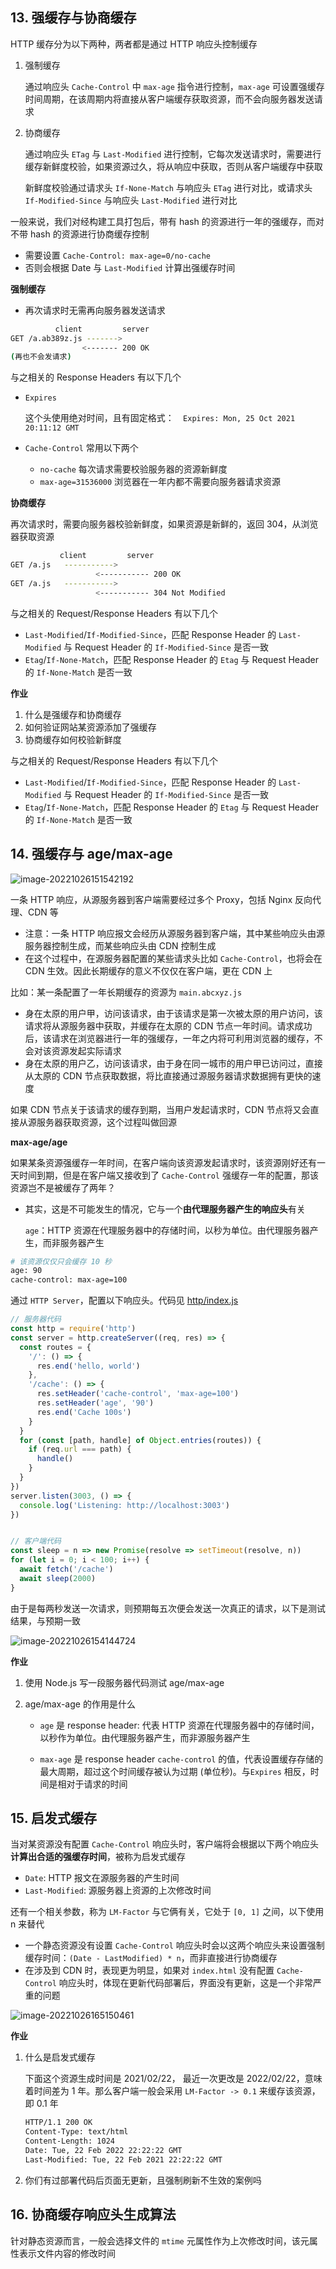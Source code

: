 ## 13. 强缓存与协商缓存

HTTP 缓存分为以下两种，两者都是通过 HTTP 响应头控制缓存

1. 强制缓存

   通过响应头 `Cache-Control` 中 `max-age` 指令进行控制，`max-age` 可设置强缓存时间周期，在该周期内将直接从客户端缓存获取资源，而不会向服务器发送请求

2. 协商缓存

   通过响应头 `ETag` 与 `Last-Modified` 进行控制，它每次发送请求时，需要进行缓存新鲜度校验，如果资源过久，将从响应中获取，否则从客户端缓存中获取

   新鲜度校验通过请求头 `If-None-Match` 与响应头 `ETag` 进行对比，或请求头 `If-Modified-Since` 与响应头 `Last-Modified` 进行对比

一般来说，我们对经构建工具打包后，带有 hash 的资源进行一年的强缓存，而对不带 hash 的资源进行协商缓存控制

- 需要设置 `Cache-Control: max-age=0/no-cache`
- 否则会根据 Date 与 `Last-Modified` 计算出强缓存时间

**强制缓存**

- 再次请求时无需再向服务器发送请求

```bash
          client         server
GET /a.ab389z.js ------->
                <------- 200 OK
(再也不会发请求)
```

与之相关的 Response Headers 有以下几个

- `Expires`

  这个头使用绝对时间，且有固定格式：`  Expires: Mon, 25 Oct 2021 20:11:12 GMT`

- `Cache-Control` 常用以下两个

  - `no-cache` 每次请求需要校验服务器的资源新鲜度
  - `max-age=31536000` 浏览器在一年内都不需要向服务器请求资源

**协商缓存**

再次请求时，需要向服务器校验新鲜度，如果资源是新鲜的，返回 304，从浏览器获取资源

```bash
           client         server
GET /a.js   ----------->
                   <----------- 200 OK
GET /a.js   ----------->
                   <----------- 304 Not Modified
```

与之相关的 Request/Response Headers 有以下几个

- `Last-Modified`/`If-Modified-Since`，匹配 Response Header 的 `Last-Modified` 与 Request Header 的 `If-Modified-Since` 是否一致
- `Etag`/`If-None-Match`，匹配 Response Header 的 `Etag` 与 Request Header 的 `If-None-Match` 是否一致

**作业**

1. 什么是强缓存和协商缓存
2. 如何验证网站某资源添加了强缓存
3. 协商缓存如何校验新鲜度

与之相关的 Request/Response Headers 有以下几个

- `Last-Modified`/`If-Modified-Since`，匹配 Response Header 的 `Last-Modified` 与 Request Header 的 `If-Modified-Since` 是否一致
- `Etag`/`If-None-Match`，匹配 Response Header 的 `Etag` 与 Request Header 的 `If-None-Match` 是否一致

## 14. 强缓存与 age/max-age

![image-20221026151542192](E:\learn\lagouBigFront\md\HTTP\img\image-20221026151542192.png)

一条 HTTP 响应，从源服务器到客户端需要经过多个 Proxy，包括 Nginx 反向代理、CDN 等

- 注意：一条 HTTP 响应报文会经历从源服务器到客户端，其中某些响应头由源服务器控制生成，而某些响应头由 CDN 控制生成
- 在这个过程中，在源服务器配置的某些请求头比如 `Cache-Control`，也将会在 CDN 生效。因此长期缓存的意义不仅仅在客户端，更在 CDN 上

比如：某一条配置了一年长期缓存的资源为 `main.abcxyz.js`

- 身在太原的用户甲，访问该请求，由于该请求是第一次被太原的用户访问，该请求将从源服务器中获取，并缓存在太原的 CDN 节点一年时间。请求成功后，该请求在浏览器进行一年的强缓存，一年之内将可利用浏览器的缓存，不会对该资源发起实际请求
- 身在太原的用户乙，访问该请求，由于身在同一城市的用户甲已访问过，直接从太原的 CDN 节点获取数据，将比直接通过源服务器请求数据拥有更快的速度

如果 CDN 节点关于该请求的缓存到期，当用户发起请求时，CDN 节点将又会直接从源服务器获取资源，这个过程叫做回源

**max-age/age**

如果某条资源强缓存一年时间，在客户端向该资源发起请求时，该资源刚好还有一天时间到期，但是在客户端又接收到了 `Cache-Control` 强缓存一年的配置，那该资源岂不是被缓存了两年？

- 其实，这是不可能发生的情况，它与一个**由代理服务器产生的响应头**有关

  `age`：HTTP 资源在代理服务器中的存储时间，以秒为单位。由代理服务器产生，而非服务器产生

```bash
# 该资源仅仅只会缓存 10 秒
age: 90
cache-control: max-age=100
```

通过 `HTTP Server`，配置以下响应头。代码见 [http/index.js](https://github.com/shfshanyue/node-examples/blob/master/http/index.js)

```js
// 服务器代码
const http = require('http')
const server = http.createServer((req, res) => {
  const routes = {
    '/': () => {
      res.end('hello, world')
    },
    '/cache': () => {
      res.setHeader('cache-control', 'max-age=100')
      res.setHeader('age', '90')
      res.end('Cache 100s')
    }
  }
  for (const [path, handle] of Object.entries(routes)) {
    if (req.url === path) {
      handle()
    }
  }
})
server.listen(3003, () => {
  console.log('Listening: http://localhost:3003')
})


// 客户端代码
const sleep = n => new Promise(resolve => setTimeout(resolve, n))
for (let i = 0; i < 100; i++) {
  await fetch('/cache')
  await sleep(2000)
}
```

由于是每两秒发送一次请求，则预期每五次便会发送一次真正的请求，以下是测试结果，与预期一致

![image-20221026154144724](https://gitee.com/lilyn/pic/raw/master/lagoulearn-img/image-20221026154144724.png)

**作业**

1. 使用 Node.js 写一段服务器代码测试 age/max-age

2. age/max-age 的作用是什么

   - `age` 是 response header: 代表 HTTP 资源在代理服务器中的存储时间，以秒作为单位。由代理服务器产生，而非源服务器产生

   - `max-age` 是 response header `cache-control` 的值，代表设置缓存存储的最大周期，超过这个时间缓存被认为过期 (单位秒)。与`Expires` 相反，时间是相对于请求的时间

## 15. 启发式缓存

当对某资源没有配置 `Cache-Control` 响应头时，客户端将会根据以下两个响应头**计算出合适的强缓存时间**，被称为启发式缓存

- `Date`: HTTP 报文在源服务器的产生时间
- `Last-Modified`: 源服务器上资源的上次修改时间

还有一个相关参数，称为 `LM-Factor` 与它俩有关，它处于 `[0, 1]` 之间，以下使用 n 来替代

- 一个静态资源没有设置 `Cache-Control` 响应头时会以这两个响应头来设置强制缓存时间：`(Date - LastModified) * n`，而非直接进行协商缓存
- 在涉及到 CDN 时，表现更为明显，如果对 `index.html` 没有配置 `Cache-Control` 响应头时，体现在更新代码部署后，界面没有更新，这是一个非常严重的问题



![image-20221026165150461](https://gitee.com/lilyn/pic/raw/master/lagoulearn-img/image-20221026165150461.png)

**作业**

1. 什么是启发式缓存

   下面这个资源生成时间是 2021/02/22， 最近一次更改是 2022/02/22，意味着时间差为 1 年。那么客户端一般会采用 `LM-Factor -> 0.1` 来缓存该资源，即 0.1 年

   ```bash
   HTTP/1.1 200 OK
   Content-Type: text/html
   Content-Length: 1024
   Date: Tue, 22 Feb 2022 22:22:22 GMT
   Last-Modified: Tue, 22 Feb 2021 22:22:22 GMT
   ```

2. 你们有过部署代码后页面无更新，且强制刷新不生效的案例吗

## 16. 协商缓存响应头生成算法

针对静态资源而言，一般会选择文件的 `mtime` 元属性作为上次修改时间，该元属性表示文件内容的修改时间